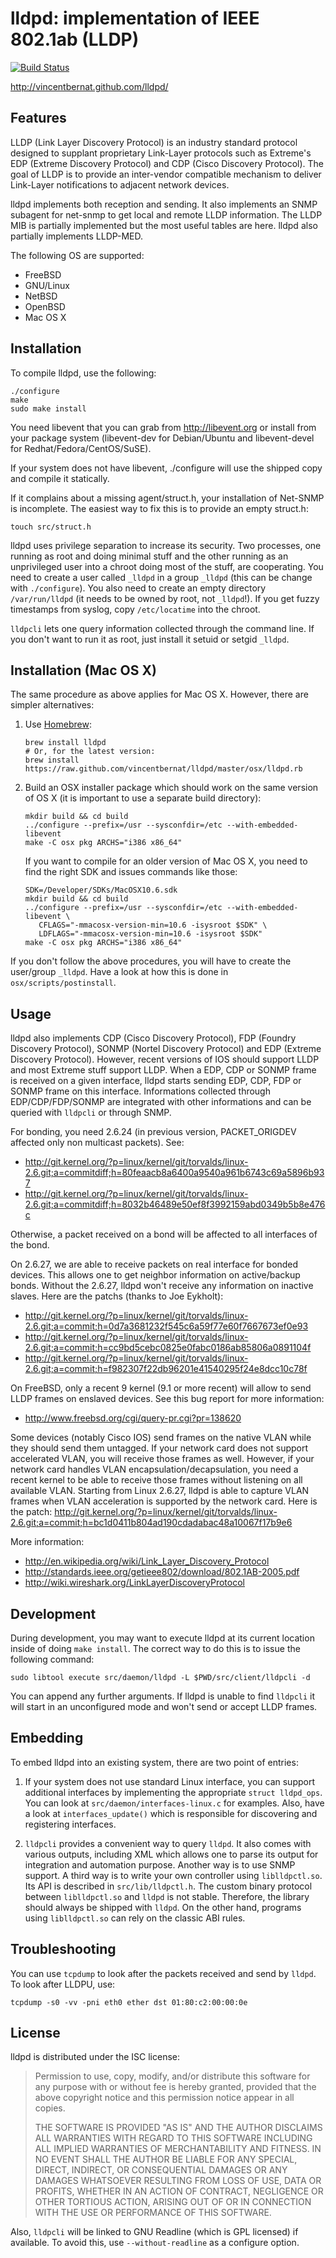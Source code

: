 lldpd: implementation of IEEE 802.1ab (LLDP)
============================================

[![Build Status](https://secure.travis-ci.org/vincentbernat/lldpd.png?branch=master)](http://travis-ci.org/vincentbernat/lldpd)

  http://vincentbernat.github.com/lldpd/

Features
--------

LLDP (Link Layer Discovery Protocol) is an industry standard protocol
designed to supplant proprietary Link-Layer protocols such as
Extreme's EDP (Extreme Discovery Protocol) and CDP (Cisco Discovery
Protocol). The goal of LLDP is to provide an inter-vendor compatible
mechanism to deliver Link-Layer notifications to adjacent network
devices.

lldpd implements both reception and sending. It also implements an
SNMP subagent for net-snmp to get local and remote LLDP
information. The LLDP MIB is partially implemented but the most useful
tables are here. lldpd also partially implements LLDP-MED.

The following OS are supported:

 * FreeBSD
 * GNU/Linux
 * NetBSD
 * OpenBSD
 * Mac OS X

Installation
------------

To compile lldpd, use the following:

    ./configure
    make
    sudo make install

You need libevent that you can grab from http://libevent.org or
install from your package system (libevent-dev for Debian/Ubuntu and
libevent-devel for Redhat/Fedora/CentOS/SuSE).

If your system does not have libevent, ./configure will use the
shipped copy and compile it statically.

If it complains about a missing agent/struct.h, your installation of
Net-SNMP is incomplete. The easiest way to fix this is to provide an
empty struct.h:

    touch src/struct.h

lldpd uses privilege separation to increase its security. Two
processes, one running as root and doing minimal stuff and the other
running as an unprivileged user into a chroot doing most of the stuff,
are cooperating. You need to create a user called `_lldpd` in a group
`_lldpd` (this can be change with `./configure`). You also need to
create an empty directory `/var/run/lldpd` (it needs to be owned by
root, not `_lldpd`!). If you get fuzzy timestamps from syslog, copy
`/etc/locatime` into the chroot.

`lldpcli` lets one query information collected through the command
line. If you don't want to run it as root, just install it setuid or
setgid `_lldpd`.

Installation (Mac OS X)
-----------------------

The same procedure as above applies for Mac OS X. However, there are
simpler alternatives:

 1. Use [Homebrew](http://mxcl.github.io/homebrew/):

        brew install lldpd
        # Or, for the latest version:
        brew install https://raw.github.com/vincentbernat/lldpd/master/osx/lldpd.rb

 2. Build an OSX installer package which should work on the same
    version of OS X (it is important to use a separate build
    directory):
 
        mkdir build && cd build
        ../configure --prefix=/usr --sysconfdir=/etc --with-embedded-libevent
        make -C osx pkg ARCHS="i386 x86_64"

    If you want to compile for an older version of Mac OS X, you need
    to find the right SDK and issues commands like those:

        SDK=/Developer/SDKs/MacOSX10.6.sdk
        mkdir build && cd build
        ../configure --prefix=/usr --sysconfdir=/etc --with-embedded-libevent \
           CFLAGS="-mmacosx-version-min=10.6 -isysroot $SDK" \
           LDFLAGS="-mmacosx-version-min=10.6 -isysroot $SDK"
        make -C osx pkg ARCHS="i386 x86_64"

If you don't follow the above procedures, you will have to create the
user/group `_lldpd`. Have a look at how this is done in
`osx/scripts/postinstall`.

Usage
-----

lldpd also implements CDP (Cisco Discovery Protocol), FDP (Foundry
Discovery Protocol), SONMP (Nortel Discovery Protocol) and EDP
(Extreme Discovery Protocol). However, recent versions of IOS should
support LLDP and most Extreme stuff support LLDP. When a EDP, CDP or
SONMP frame is received on a given interface, lldpd starts sending
EDP, CDP, FDP or SONMP frame on this interface. Informations collected
through EDP/CDP/FDP/SONMP are integrated with other informations and
can be queried with `lldpcli` or through SNMP.

For bonding, you need 2.6.24 (in previous version, PACKET_ORIGDEV
affected only non multicast packets). See:

 * http://git.kernel.org/?p=linux/kernel/git/torvalds/linux-2.6.git;a=commitdiff;h=80feaacb8a6400a9540a961b6743c69a5896b937
 * http://git.kernel.org/?p=linux/kernel/git/torvalds/linux-2.6.git;a=commitdiff;h=8032b46489e50ef8f3992159abd0349b5b8e476c

Otherwise, a packet received on a bond will be affected to all
interfaces of the bond.

On 2.6.27, we are able to receive packets on real interface for bonded
devices. This allows one to get neighbor information on active/backup
bonds. Without the 2.6.27, lldpd won't receive any information on
inactive slaves. Here are the patchs (thanks to Joe Eykholt):

 * http://git.kernel.org/?p=linux/kernel/git/torvalds/linux-2.6.git;a=commit;h=0d7a3681232f545c6a59f77e60f7667673ef0e93
 * http://git.kernel.org/?p=linux/kernel/git/torvalds/linux-2.6.git;a=commit;h=cc9bd5cebc0825e0fabc0186ab85806a0891104f
 * http://git.kernel.org/?p=linux/kernel/git/torvalds/linux-2.6.git;a=commit;h=f982307f22db96201e41540295f24e8dcc10c78f

On FreeBSD, only a recent 9 kernel (9.1 or more recent) will allow to
send LLDP frames on enslaved devices. See this bug report for more
information:

 * http://www.freebsd.org/cgi/query-pr.cgi?pr=138620

Some devices (notably Cisco IOS) send frames on the native VLAN while
they should send them untagged. If your network card does not support
accelerated VLAN, you will receive those frames as well. However, if
your network card handles VLAN encapsulation/decapsulation, you need a
recent kernel to be able to receive those frames without listening on
all available VLAN. Starting from Linux 2.6.27, lldpd is able to
capture VLAN frames when VLAN acceleration is supported by the network
card. Here is the patch:
 http://git.kernel.org/?p=linux/kernel/git/torvalds/linux-2.6.git;a=commit;h=bc1d0411b804ad190cdadabac48a10067f17b9e6

More information:
 * http://en.wikipedia.org/wiki/Link_Layer_Discovery_Protocol
 * http://standards.ieee.org/getieee802/download/802.1AB-2005.pdf
 * http://wiki.wireshark.org/LinkLayerDiscoveryProtocol

Development
-----------

During development, you may want to execute lldpd at its current
location inside of doing `make install`. The correct way to do this is
to issue the following command:

    sudo libtool execute src/daemon/lldpd -L $PWD/src/client/lldpcli -d

You can append any further arguments. If lldpd is unable to find
`lldpcli` it will start in an unconfigured mode and won't send or
accept LLDP frames.

Embedding
---------

To embed lldpd into an existing system, there are two point of entries:

 1. If your system does not use standard Linux interface, you can
    support additional interfaces by implementing the appropriate
    `struct lldpd_ops`. You can look at
    `src/daemon/interfaces-linux.c` for examples. Also, have a look at
    `interfaces_update()` which is responsible for discovering and
    registering interfaces.

 2. `lldpcli` provides a convenient way to query `lldpd`. It also
    comes with various outputs, including XML which allows one to
    parse its output for integration and automation purpose. Another
    way is to use SNMP support. A third way is to write your own
    controller using `liblldpctl.so`. Its API is described in
    `src/lib/lldpctl.h`. The custom binary protocol between
    `liblldpctl.so` and `lldpd` is not stable. Therefore, the library
    should always be shipped with `lldpd`. On the other hand, programs
    using `liblldpctl.so` can rely on the classic ABI rules.

Troubleshooting
---------------

You can use `tcpdump` to look after the packets received and send by
`lldpd`. To look after LLDPU, use:

    tcpdump -s0 -vv -pni eth0 ether dst 01:80:c2:00:00:0e

License
-------

lldpd is distributed under the ISC license:

 > Permission to use, copy, modify, and/or distribute this software for any
 > purpose with or without fee is hereby granted, provided that the above
 > copyright notice and this permission notice appear in all copies.
 >
 > THE SOFTWARE IS PROVIDED "AS IS" AND THE AUTHOR DISCLAIMS ALL WARRANTIES
 > WITH REGARD TO THIS SOFTWARE INCLUDING ALL IMPLIED WARRANTIES OF
 > MERCHANTABILITY AND FITNESS. IN NO EVENT SHALL THE AUTHOR BE LIABLE FOR
 > ANY SPECIAL, DIRECT, INDIRECT, OR CONSEQUENTIAL DAMAGES OR ANY DAMAGES
 > WHATSOEVER RESULTING FROM LOSS OF USE, DATA OR PROFITS, WHETHER IN AN
 > ACTION OF CONTRACT, NEGLIGENCE OR OTHER TORTIOUS ACTION, ARISING OUT OF
 > OR IN CONNECTION WITH THE USE OR PERFORMANCE OF THIS SOFTWARE.

Also, `lldpcli` will be linked to GNU Readline (which is GPL licensed)
if available. To avoid this, use `--without-readline` as a configure
option.
